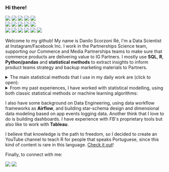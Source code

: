 ### Hi there!

<img src = "https://img.shields.io/badge/R-code-blue" /> <img src = "https://img.shields.io/badge/R-studio-blue" /> <img src = "https://img.shields.io/badge/R-dplyr-blue" /> <img src = "https://img.shields.io/badge/R-ggplot2-blue" /> <img src = "https://img.shields.io/badge/R-caret-blue" /> <br /> <img src = "https://img.shields.io/badge/Python-airflow-green" /> <img src = "https://img.shields.io/badge/Python-pandas-green" /> <img src = "https://img.shields.io/badge/Python-matplotlib-green" /> <img src = "https://img.shields.io/badge/Python-flask-green" />  <img src = "https://img.shields.io/badge/Python-sqlalchemy-green" /> <br /> <img src = "https://img.shields.io/badge/Statistics-descriptive-orange" /> <img src = "https://img.shields.io/badge/Statistics-regression-orange" /> <img src = "https://img.shields.io/badge/Statistics-survival-orange" /> <img src = "https://img.shields.io/badge/Statistics-multivariate-orange" /> <img src = "https://img.shields.io/badge/Statistics-causal_inference-orange" /> <img src = "https://img.shields.io/badge/Statistics-experimentation-orange" /> 

Welcome to my github! My name is Danilo Scorzoni Ré, I'm a Data Scientist at Instagram/Facebook Inc. I work in the Partnerships Science team, 
supporting our Commerce and Media Partnerships teams to make sure that commerce products are delivering value to IG Partners. I mostly use **SQL**, **R**, 
**Python/pandas** and **statistical methods** to extract insights to inform product teams strategy and backup marketing materials to Partners.

<details><summary>The main statistical methods that I use in my daily work are (click to open):</summary>

<br />

* Descriptive statistics.
* Hypothesis testing (t-test, confidence intervals, etc).
* Causal analysis with regression models.
* Linear models, generalized linear models (includes logistic regression and others).
* Survival analysis applied to churn.
* Multivariate methods such as Principal Component Analysis, k-means, hierarchical clustering, etc.
</details>

<details><summary>From my past experiences, I have worked with statistical modelling, using both classic statistical methods or machine learning algorithms:</summary>

<br />

* Logistic Regression
* Decision Trees
* Random Forests
* K-means
* Hierarchical clustering
* Kohonen Maps for Unsupervised Learning

</details>

I also have some background on Data Engineering, using data workflow frameworks as **Airflow**, and building star-schema design and dimensional data modeling based on app events logging data. Another think that I love to do is building dashboards. I have experience with FB's proprietary tools but also like to work with **Tableau**.

I believe that knowledge is the path to freedom, so I decided to create an YouTube channel to teach R for people that speaks Portuguese, since this kind of content is rare in this language. [Check it out](https://www.youtube.com/channel/UCOQvCZKYcL1xFqcQ5z7Wmww/)!

Finally, to connect with me:

[<img src="https://img.shields.io/badge/twitter-%231DA1F2.svg?&style=for-the-badge&logo=twitter&logoColor=white" />](https://twitter.com/dansf86) 
[<img src="https://img.shields.io/badge/linkedin-%230077B5.svg?&style=for-the-badge&logo=linkedin&logoColor=white" />](https://www.linkedin.com/in/dscorzoni/)
